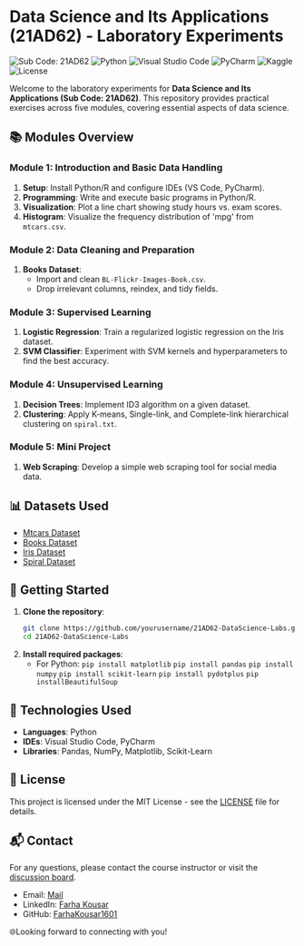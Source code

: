 # Data Science and Its Applications (21AD62) - Laboratory Experiments
![Sub Code: 21AD62](https://img.shields.io/badge/Sub%20Code-21AD62-blue)
![Python](https://img.shields.io/badge/Python-3.x-blue.svg?logo=python)
![Visual Studio Code](https://img.shields.io/badge/IDE-VS%20Code-blue.svg?logo=visual-studio-code)
![PyCharm](https://img.shields.io/badge/IDE-PyCharm-green.svg?logo=pycharm)
![Kaggle](https://img.shields.io/badge/Datasets-Kaggle-blue.svg?logo=kaggle)
![License](https://img.shields.io/badge/License-MIT-green.svg)

Welcome to the laboratory experiments for **Data Science and Its Applications (Sub Code: 21AD62)**. This repository provides practical exercises across five modules, covering essential aspects of data science.

## 📚 Modules Overview

### Module 1: Introduction and Basic Data Handling
1. **Setup**: Install Python/R and configure IDEs (VS Code, PyCharm).
2. **Programming**: Write and execute basic programs in Python/R.
3. **Visualization**: Plot a line chart showing study hours vs. exam scores.
4. **Histogram**: Visualize the frequency distribution of 'mpg' from `mtcars.csv`.

### Module 2: Data Cleaning and Preparation
1. **Books Dataset**: 
   - Import and clean `BL-Flickr-Images-Book.csv`.
   - Drop irrelevant columns, reindex, and tidy fields.

### Module 3: Supervised Learning
1. **Logistic Regression**: Train a regularized logistic regression on the Iris dataset.
2. **SVM Classifier**: Experiment with SVM kernels and hyperparameters to find the best accuracy.

### Module 4: Unsupervised Learning
1. **Decision Trees**: Implement ID3 algorithm on a given dataset.
2. **Clustering**: Apply K-means, Single-link, and Complete-link hierarchical clustering on `spiral.txt`.

### Module 5: Mini Project
1. **Web Scraping**: Develop a simple web scraping tool for social media data.

## 📊 Datasets Used
- [Mtcars Dataset](https://www.kaggle.com/ruiromanini/mtcars)
- [Books Dataset](https://www.kaggle.com/adeyoyintemidayo/publication-of-books)
- [Iris Dataset](https://archive.ics.uci.edu/ml/machine-learning-databases/iris/)
- [Spiral Dataset](https://bit.ly/2Lm75Ly)

## 🚀 Getting Started

1. **Clone the repository**:
   ```bash
   git clone https://github.com/yourusername/21AD62-DataScience-Labs.git
   cd 21AD62-DataScience-Labs
   ```
2. **Install required packages**:
   - For Python: `pip install matplotlib`
                 `pip install pandas`
                 `pip install numpy`
                 `pip install scikit-learn`
                 `pip install pydotplus`
                 `pip installBeautifulSoup`   
 

## 🔧 Technologies Used
- **Languages**: Python
- **IDEs**: Visual Studio Code, PyCharm
- **Libraries**: Pandas, NumPy, Matplotlib, Scikit-Learn

## 📜 License
This project is licensed under the MIT License - see the [LICENSE](LICENSE) file for details.

## 📬 Contact
For any questions, please contact the course instructor or visit the [discussion board](https://github.com/FarhaKousar1601/DATA-SCIENCE-AND-ITS-APPLICATION-LABORATORY-21AD62-/discussions).



- Email: [Mail](farhakousar576@gmail.com)
- LinkedIn: [Farha Kousar](https://www.linkedin.com/in/farhakousar-16/)
- GitHub: [FarhaKousar1601](https://github.com/FarhaKousar1601)

 🌐Looking forward to connecting with you! 
